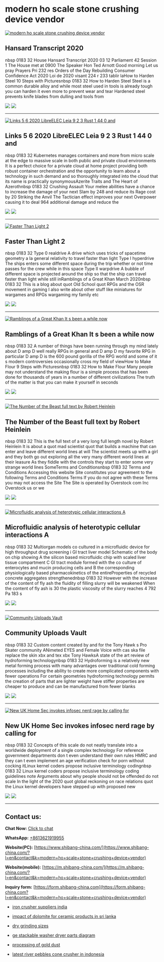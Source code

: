 # modern ho scale stone crushing device vendor

<a href="https://swt.shibang-china.com/?l=en&img&k=modern+ho+scale+stone+crushing+device+vendor" target="_blank">![modern ho scale stone crushing device vendor](http://static.shibang-china.com/all-800x300/128.jpg)</a>

## Hansard Transcript 2020
nbsp 0183 32 House Hansard Transcript 2020 03 12 Parliament 42 Session 1 The House met at 0900 The Speaker Hon Ted Arnott Good morning Let us pray Prayers Pri 232 res Orders of the Day Rebuilding Consumer Confidence Act 2020 Loi de 2020 visant 224 r 233 tablir laHow to Harden Steel 10 Steps with Picturesnbsp 0183 32 How to Harden Steel Steel is a common durable alloy and while most steel used in tools is already tough you can harden it even more to prevent wear and tear Hardened steel prevents knife blades from dulling and tools from


<a href="https://whatsapp.shibangsoft.com/WhatsApp.php" target="_blank" title="WhatsApp">![](http://static.shibang-china.com/icon/whatsapp.png)</a> <a href="https://swt.shibang-china.com/?l=en&icon&k=modern+ho+scale+stone+crushing+device+vendor" target="_blank">![](http://static.shibang-china.com/icon/chat-en.png)</a>

---

<a href="https://swt.shibang-china.com/?l=en&img&k=modern+ho+scale+stone+crushing+device+vendor" target="_blank">![Links 5 6 2020 LibreELEC Leia 9 2 3 Rust 1 44 0 and](http://static.shibang-china.com/all-800x300/603.jpg)</a>

## Links 5 6 2020 LibreELEC Leia 9 2 3 Rust 1 44 0 and
nbsp 0183 32 Kubernetes manages containers and more from micro scale at the edge to massive scale in both public and private cloud environments It is a perfect choice for a private cloud at home project providing both robust container orchestration and the opportunity to learn about a technology in such demand and so thoroughly integrated into the cloud that its name is practically synonymousAzerite Traits and The Heart of Azerothnbsp 0183 32 Crushing Assault Your melee abilities have a chance to increase the damage of your next Slam by 248 and reduce its Rage cost by 20 Striking the Anvil The Tactician effect improves your next Overpower causing it to deal 964 additional damage and reduce the


<a href="https://whatsapp.shibangsoft.com/WhatsApp.php" target="_blank" title="WhatsApp">![](http://static.shibang-china.com/icon/whatsapp.png)</a> <a href="https://swt.shibang-china.com/?l=en&icon&k=modern+ho+scale+stone+crushing+device+vendor" target="_blank">![](http://static.shibang-china.com/icon/chat-en.png)</a>

---

<a href="https://swt.shibang-china.com/?l=en&img&k=modern+ho+scale+stone+crushing+device+vendor" target="_blank">![Faster Than Light 2](http://static.shibang-china.com/all-800x300/360.jpg)</a>

## Faster Than Light 2
nbsp 0183 32 Type 0 realdrive A drive which uses tricks of spacetime geometry a la general relativity to travel faster than light Type I hyperdrive The ships enters some different space during the trip whether or not time passes for the crew while in this space Type II warpdrive A bubble of different space is projected around the ship so that the ship can travel faster than light while still inRamblings of a Great Khan March 2020nbsp 0183 32 This is a blog about quot Old School quot RPGs and the OSR movement in gaming I also write about other stuff like miniatures for wargames and RPGs wargaming my family etc


<a href="https://whatsapp.shibangsoft.com/WhatsApp.php" target="_blank" title="WhatsApp">![](http://static.shibang-china.com/icon/whatsapp.png)</a> <a href="https://swt.shibang-china.com/?l=en&icon&k=modern+ho+scale+stone+crushing+device+vendor" target="_blank">![](http://static.shibang-china.com/icon/chat-en.png)</a>

---

<a href="https://swt.shibang-china.com/?l=en&img&k=modern+ho+scale+stone+crushing+device+vendor" target="_blank">![Ramblings of a Great Khan It s been a while now](http://static.shibang-china.com/all-800x300/417.jpg)</a>

## Ramblings of a Great Khan It s been a while now
nbsp 0183 32 A number of things have been running through my mind lately about D amp D well really RPGs in general and D amp D my favorite RPG in particular D amp D is the 600 pound gorilla of the RPG world and some of it s modern controversies occasionally cross my field of viewHow to Make Flour 9 Steps with Picturesnbsp 0183 32 How to Make Flour Many people may not understand the making flour is a simple process that has been done for thousands of years in a number of different civilizations The truth of the matter is that you can make it yourself in seconds


<a href="https://whatsapp.shibangsoft.com/WhatsApp.php" target="_blank" title="WhatsApp">![](http://static.shibang-china.com/icon/whatsapp.png)</a> <a href="https://swt.shibang-china.com/?l=en&icon&k=modern+ho+scale+stone+crushing+device+vendor" target="_blank">![](http://static.shibang-china.com/icon/chat-en.png)</a>

---

<a href="https://swt.shibang-china.com/?l=en&img&k=modern+ho+scale+stone+crushing+device+vendor" target="_blank">![The Number of the Beast full text by Robert Heinlein](http://static.shibang-china.com/all-800x300/353.jpg)</a>

## The Number of the Beast full text by Robert Heinlein
nbsp 0183 32 This is the full text of a very long full length novel by Robert Heinlein It is about a quot mad scientist quot that builds a machine that can enter and leave different world lines at will The scientist meets up with a girl and they both go out exploring all the very many different world lines at their leasure As they fiddle with the controls they start to enter some very strange world lines SomeTerms and Conditionsnbsp 0183 32 Terms and Conditions Accessing this website Site constitutes your agreement to the following Terms and Conditions Terms If you do not agree with these Terms you may not access the Site The Site is operated by Overstock com Inc Overstock us or we


<a href="https://whatsapp.shibangsoft.com/WhatsApp.php" target="_blank" title="WhatsApp">![](http://static.shibang-china.com/icon/whatsapp.png)</a> <a href="https://swt.shibang-china.com/?l=en&icon&k=modern+ho+scale+stone+crushing+device+vendor" target="_blank">![](http://static.shibang-china.com/icon/chat-en.png)</a>

---

<a href="https://swt.shibang-china.com/?l=en&img&k=modern+ho+scale+stone+crushing+device+vendor" target="_blank">![Microfluidic analysis of heterotypic cellular interactions A](http://static.shibang-china.com/all-800x300/569.jpg)</a>

## Microfluidic analysis of heterotypic cellular interactions A
nbsp 0183 32 Multiorgan models co cultured in a microfluidic device for high throughput drug screening i GI tract liver model Schematic of the body on chip showing A the silicon based microfluidic chip with scaled liver tissue compartment C GI tract module formed with the co culture of enterocytes and mucin producing cells and B the corresponding physiologically based pharmacokinetics of the entireProperties of recycled concrete aggregates strengthenednbsp 0183 32 However with the increase of the content of fly ash the fluidity of filling slurry will be weakened When the content of fly ash is 30 the plastic viscosity of the slurry reaches 4 792 Pa 183 s


<a href="https://whatsapp.shibangsoft.com/WhatsApp.php" target="_blank" title="WhatsApp">![](http://static.shibang-china.com/icon/whatsapp.png)</a> <a href="https://swt.shibang-china.com/?l=en&icon&k=modern+ho+scale+stone+crushing+device+vendor" target="_blank">![](http://static.shibang-china.com/icon/chat-en.png)</a>

---

<a href="https://swt.shibang-china.com/?l=en&img&k=modern+ho+scale+stone+crushing+device+vendor" target="_blank">![Community Uploads Vault](http://static.shibang-china.com/all-800x300/504.jpg)</a>

## Community Uploads Vault
nbsp 0183 32 Custom content created by and for the Tony Hawk s Pro Skater community ANimeted EYES and Female Voice with cas ska file replace the skin xbx and tex xbx Tony HawksA state of the art review of hydroforming technologynbsp 0183 32 Hydroforming is a relatively new metal forming process with many advantages over traditional cold forming processes including the ability to create more complicated components with fewer operations For certain geometries hydroforming technology permits the creation of parts that are lighter weight have stiffer properties are cheaper to produce and can be manufactured from fewer blanks


<a href="https://whatsapp.shibangsoft.com/WhatsApp.php" target="_blank" title="WhatsApp">![](http://static.shibang-china.com/icon/whatsapp.png)</a> <a href="https://swt.shibang-china.com/?l=en&icon&k=modern+ho+scale+stone+crushing+device+vendor" target="_blank">![](http://static.shibang-china.com/icon/chat-en.png)</a>

---

<a href="https://swt.shibang-china.com/?l=en&img&k=modern+ho+scale+stone+crushing+device+vendor" target="_blank">![New UK Home Sec invokes infosec nerd rage by calling for](http://static.shibang-china.com/all-800x300/1405.jpg)</a>

## New UK Home Sec invokes infosec nerd rage by calling for
nbsp 0183 32 Concepts of this scale do not neatly translate into a worldwide deployment of a single complex technology For reference government departments don t even understand their own rules HMRC and they can t even implement an age verification check for porn without cocking itLinux kernel coders propose inclusive terminology codingnbsp 0183 32 Linux kernel coders propose inclusive terminology coding guidelines note Arguments about why people should not be offended do not scale In the light of the 2020 quot global reckoning on race relations quot the Linux kernel developers have stepped up with proposed new


<a href="https://whatsapp.shibangsoft.com/WhatsApp.php" target="_blank" title="WhatsApp">![](http://static.shibang-china.com/icon/whatsapp.png)</a> <a href="https://swt.shibang-china.com/?l=en&icon&k=modern+ho+scale+stone+crushing+device+vendor" target="_blank">![](http://static.shibang-china.com/icon/chat-en.png)</a>

---
## Contact us:

**Chat Now:** [Click to chat](https://swt.shibang-china.com?l=en&contact&k=modern+ho+scale+stone+crushing+device+vendor)

**WhatsApp:**  [+8613621919955](https://whatsapp.shibangsoft.com/WhatsApp.php)

**Website(PC):** [https://www.shibang-china.com/](https://www.shibang-china.com/?l=en&contact&k=modern+ho+scale+stone+crushing+device+vendor)

**Website(mobile):** [https://m.shibang-china.com/](https://m.shibang-china.com/?l=en&contact&k=modern+ho+scale+stone+crushing+device+vendor)

**Inquiry form:** [https://form.shibang-china.com](https://form.shibang-china.com?l=en&contact&k=modern+ho+scale+stone+crushing+device+vendor)

* [iron crusher suppliers india](../170/iron%20crusher%20suppliers%20india.md)

* [impact of dolomite for ceramic products in sri lanka](../161/impact%20of%20dolomite%20for%20ceramic%20products%20in%20sri%20lanka.md)

* [dry grinding sizes](../162/dry%20grinding%20sizes.md)

* [ge stackable washer dryer parts diagram](../169/ge%20stackable%20washer%20dryer%20parts%20diagram.md)

* [processing of gold dust](../161/processing%20of%20gold%20dust.md)

* [latest river pebbles cone crusher in indonesia](../170/latest%20river%20pebbles%20cone%20crusher%20in%20indonesia.md)